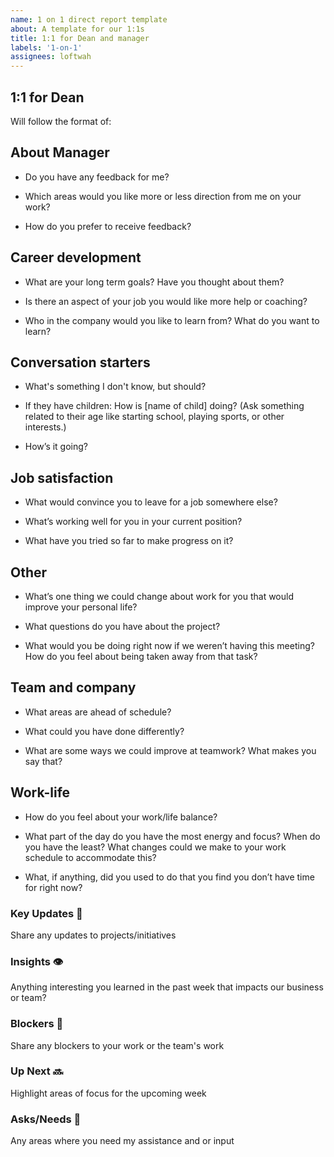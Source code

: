 ```yaml
---
name: 1 on 1 direct report template
about: A template for our 1:1s
title: 1:1 for Dean and manager
labels: '1-on-1'
assignees: loftwah
---
```


## 1:1 for Dean

Will follow the format of:

<!-- start of questions -->
## About Manager

- Do you have any feedback for me?

- Which areas would you like more or less direction from me on your work?

- How do you prefer to receive feedback?

## Career development

- What are your long term goals? Have you thought about them?

- Is there an aspect of your job you would like more help or coaching?

- Who in the company would you like to learn from? What do you want to learn?

## Conversation starters

- What's something I don't know, but should?

- If they have children: How is [name of child] doing? (Ask something related to their age like starting school, playing sports, or other interests.)

- How’s it going?

## Job satisfaction

- What would convince you to leave for a job somewhere else?

- What’s working well for you in your current position?

- What have you tried so far to make progress on it?

## Other

- What’s one thing we could change about work for you that would improve your personal life?

- What questions do you have about the project?

- What would you be doing right now if we weren’t having this meeting? How do you feel about being taken away from that task?

## Team and company

- What areas are ahead of schedule?

- What could you have done differently?

- What are some ways we could improve at teamwork? What makes you say that?

## Work-life

- How do you feel about your work/life balance?

- What part of the day do you have the most energy and focus? When do you have the least? What changes could we make to your work schedule to accommodate this?

- What, if anything, did you used to do that you find you don’t have time for right now?

<!-- end of questions -->
### Key Updates 🔑

Share any updates to projects/initiatives

### Insights 👁

Anything interesting you learned in the past week that impacts our business or team?

### Blockers 🛑

Share any blockers to your work or the team's work

### Up Next 🔜

Highlight areas of focus for the upcoming week

### Asks/Needs 💬

Any areas where you need my assistance and or input
